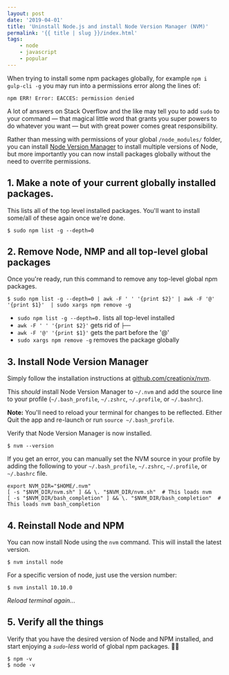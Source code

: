 ```yaml
---
layout: post
date: '2019-04-01'
title: 'Uninstall Node.js and install Node Version Manager (NVM)'
permalink: '{{ title | slug }}/index.html'
tags:
    - node
    - javascript
    - popular
---
```


When trying to install some npm packages globally, for example `npm i gulp-cli -g` you may run into a permissions error along the lines of:

```shell
npm ERR! Error: EACCES: permission denied
```

A lot of answers on Stack Overflow and the like may tell you to add `sudo` to your command &mdash; that magical little word that grants you super powers to do whatever you want &mdash; but with great power comes great responsibility.

Rather than messing with permissions of your global `/node_modules/` folder, you can install [Node Version Manager](https://github.com/creationix/nvm) to install multiple versions of Node, but more importantly you can now install packages globally without the need to overrite permissions.

## 1. Make a note of your current globally installed packages.

This lists all of the top level installed packages. You'll want to install some/all of these again once we're done.

```shell
$ sudo npm list -g --depth=0
```

## 2. Remove Node, NMP and all top-level global packages

Once you're ready, run this command to remove any top-level global npm packages.

```shell
$ sudo npm list -g --depth=0 | awk -F ' ' '{print $2}' | awk -F '@' '{print $1}'  | sudo xargs npm remove -g
```

-   `sudo npm list -g --depth=0.` lists all top-level installed
-   `awk -F ' ' '{print $2}'` gets rid of `├──`
-   `awk -F '@' '{print $1}'` gets the part before the '@'
-   `sudo xargs npm remove -g` removes the package globally

## 3. Install Node Version Manager

Simply follow the installation instructions at [github.com/creationix/nvm](https://github.com/creationix/nvm#installation-and-update).

This _should_ install Node Version Manager to `~/.nvm` and add the source line to your profile (`~/.bash_profile`, `~/.zshrc`, `~/.profile`, or `~/.bashrc`).

**Note:** You'll need to reload your terminal for changes to be reflected. Either Quit the app and re-launch or run `source ~/.bash_profile`.

Verify that Node Version Manager is now installed.

```shell
$ nvm --version
```

If you get an error, you can manually set the NVM source in your profile by adding the following to your `~/.bash_profile`, `~/.zshrc`, `~/.profile`, or `~/.bashrc` file.

```shell
export NVM_DIR="$HOME/.nvm"
[ -s "$NVM_DIR/nvm.sh" ] && \. "$NVM_DIR/nvm.sh"  # This loads nvm
[ -s "$NVM_DIR/bash_completion" ] && \. "$NVM_DIR/bash_completion"  # This loads nvm bash_completion
```

## 4. Reinstall Node and NPM

You can now install Node using the `nvm` command. This will install the latest version.

```
$ nvm install node
```

For a specific version of node, just use the version number:

```shell
$ nvm install 10.10.0
```

_Reload terminal again..._

## 5. Verify all the things

Verify that you have the desired version of Node and NPM installed, and start enjoying a _`sudo`-less_ world of global npm packages. 🙌🏼

```shell
$ npm -v
$ node -v
```
